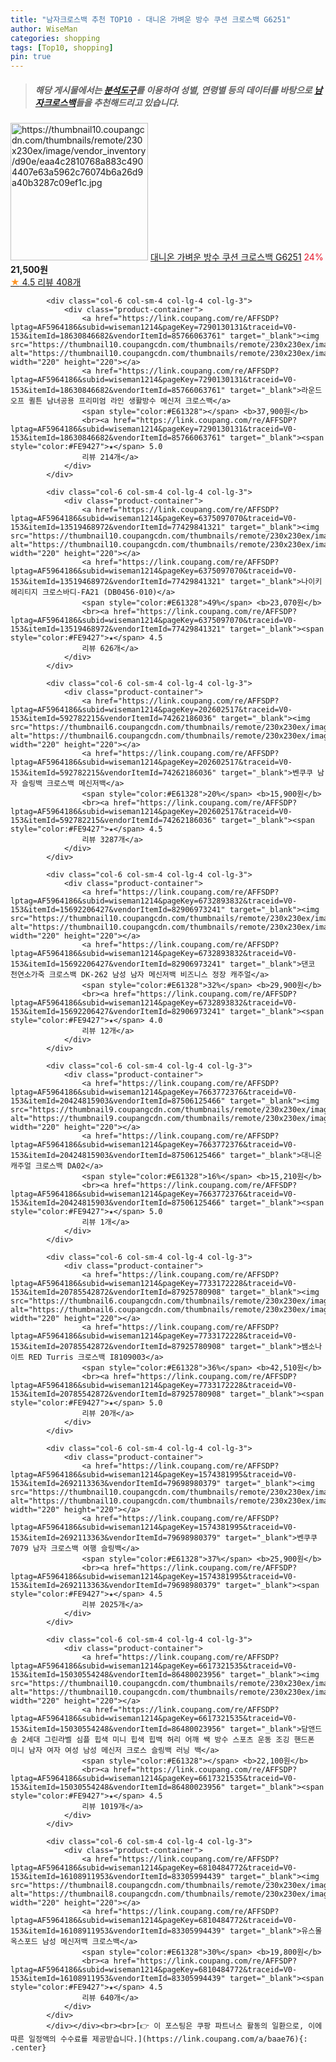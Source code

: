 ```yaml
---
title: "남자크로스백 추천 TOP10 - 대니온 가벼운 방수 쿠션 크로스백 G6251"
author: WiseMan
categories: shopping
tags: [Top10, shopping]
pin: true
---
```


> ##### 해당 게시물에서는 [**분석도구**](https://itemscout.io/)를 이용하여 **성별**, **연령별** 등의 데이터를 바탕으로 [**남자크로스백**](https://link.coupang.com/a/baae76)들을 추천해드리고 있습니다.
<div class="container"><div class="row">
            <div class="col-6 col-sm-4 col-lg-4 col-lg-3">
                <div class="product-container">
                    <a href="https://link.coupang.com/re/AFFSDP?lptag=AF5964186&subid=wiseman1214&pageKey=6113859809&traceid=V0-153&itemId=11540360136&vendorItemId=81709484182" target="_blank"><img src="https://thumbnail10.coupangcdn.com/thumbnails/remote/230x230ex/image/vendor_inventory/d90e/eaa4c2810768a883c4904407e63a5962c76074b6a26d9a40b3287c09ef1c.jpg" alt="https://thumbnail10.coupangcdn.com/thumbnails/remote/230x230ex/image/vendor_inventory/d90e/eaa4c2810768a883c4904407e63a5962c76074b6a26d9a40b3287c09ef1c.jpg" width="220" height="220"></a>
                    <a href="https://link.coupang.com/re/AFFSDP?lptag=AF5964186&subid=wiseman1214&pageKey=6113859809&traceid=V0-153&itemId=11540360136&vendorItemId=81709484182" target="_blank">대니온 가벼운 방수 쿠션 크로스백 G6251</a>
                    <span style="color:#E61328">24%</span> <b>21,500원</b>
                    <br><a href="https://link.coupang.com/re/AFFSDP?lptag=AF5964186&subid=wiseman1214&pageKey=6113859809&traceid=V0-153&itemId=11540360136&vendorItemId=81709484182" target="_blank"><span style="color:#FE9427">★</span> 4.5
                    리뷰 408개</a>
                </div>
            </div>
            
            <div class="col-6 col-sm-4 col-lg-4 col-lg-3">
                <div class="product-container">
                    <a href="https://link.coupang.com/re/AFFSDP?lptag=AF5964186&subid=wiseman1214&pageKey=7290130131&traceid=V0-153&itemId=18630846682&vendorItemId=85766063761" target="_blank"><img src="https://thumbnail10.coupangcdn.com/thumbnails/remote/230x230ex/image/vendor_inventory/f63a/62c9fc49bc19248958618a0e92fbeb7e9a2d43c72f38894c0725aa7c8e6d.png" alt="https://thumbnail10.coupangcdn.com/thumbnails/remote/230x230ex/image/vendor_inventory/f63a/62c9fc49bc19248958618a0e92fbeb7e9a2d43c72f38894c0725aa7c8e6d.png" width="220" height="220"></a>
                    <a href="https://link.coupang.com/re/AFFSDP?lptag=AF5964186&subid=wiseman1214&pageKey=7290130131&traceid=V0-153&itemId=18630846682&vendorItemId=85766063761" target="_blank">라운드오프 퀼튼 남녀공용 프리미엄 라인 생활방수 메신저 크로스백</a>
                    <span style="color:#E61328"></span> <b>37,900원</b>
                    <br><a href="https://link.coupang.com/re/AFFSDP?lptag=AF5964186&subid=wiseman1214&pageKey=7290130131&traceid=V0-153&itemId=18630846682&vendorItemId=85766063761" target="_blank"><span style="color:#FE9427">★</span> 5.0
                    리뷰 214개</a>
                </div>
            </div>
            
            <div class="col-6 col-sm-4 col-lg-4 col-lg-3">
                <div class="product-container">
                    <a href="https://link.coupang.com/re/AFFSDP?lptag=AF5964186&subid=wiseman1214&pageKey=6375097070&traceid=V0-153&itemId=13519468972&vendorItemId=77429841321" target="_blank"><img src="https://thumbnail10.coupangcdn.com/thumbnails/remote/230x230ex/image/vendor_inventory/953e/f66cf86b56ab8a34be5b164f34b56fe0e1896f3b755318271a80f80d6205.jpg" alt="https://thumbnail10.coupangcdn.com/thumbnails/remote/230x230ex/image/vendor_inventory/953e/f66cf86b56ab8a34be5b164f34b56fe0e1896f3b755318271a80f80d6205.jpg" width="220" height="220"></a>
                    <a href="https://link.coupang.com/re/AFFSDP?lptag=AF5964186&subid=wiseman1214&pageKey=6375097070&traceid=V0-153&itemId=13519468972&vendorItemId=77429841321" target="_blank">나이키 헤리티지 크로스바디-FA21 (DB0456-010)</a>
                    <span style="color:#E61328">49%</span> <b>23,070원</b>
                    <br><a href="https://link.coupang.com/re/AFFSDP?lptag=AF5964186&subid=wiseman1214&pageKey=6375097070&traceid=V0-153&itemId=13519468972&vendorItemId=77429841321" target="_blank"><span style="color:#FE9427">★</span> 4.5
                    리뷰 626개</a>
                </div>
            </div>
            
            <div class="col-6 col-sm-4 col-lg-4 col-lg-3">
                <div class="product-container">
                    <a href="https://link.coupang.com/re/AFFSDP?lptag=AF5964186&subid=wiseman1214&pageKey=202602517&traceid=V0-153&itemId=592782215&vendorItemId=74262186036" target="_blank"><img src="https://thumbnail6.coupangcdn.com/thumbnails/remote/230x230ex/image/vendor_inventory/958e/4fe783925532afe2ea0423e64cfb4c530e733bbcf1cd94e9269af10c5ac0.jpg" alt="https://thumbnail6.coupangcdn.com/thumbnails/remote/230x230ex/image/vendor_inventory/958e/4fe783925532afe2ea0423e64cfb4c530e733bbcf1cd94e9269af10c5ac0.jpg" width="220" height="220"></a>
                    <a href="https://link.coupang.com/re/AFFSDP?lptag=AF5964186&subid=wiseman1214&pageKey=202602517&traceid=V0-153&itemId=592782215&vendorItemId=74262186036" target="_blank">벤쿠쿠 남자 슬링백 크로스백 메신저백</a>
                    <span style="color:#E61328">20%</span> <b>15,900원</b>
                    <br><a href="https://link.coupang.com/re/AFFSDP?lptag=AF5964186&subid=wiseman1214&pageKey=202602517&traceid=V0-153&itemId=592782215&vendorItemId=74262186036" target="_blank"><span style="color:#FE9427">★</span> 4.5
                    리뷰 3287개</a>
                </div>
            </div>
            
            <div class="col-6 col-sm-4 col-lg-4 col-lg-3">
                <div class="product-container">
                    <a href="https://link.coupang.com/re/AFFSDP?lptag=AF5964186&subid=wiseman1214&pageKey=6732893832&traceid=V0-153&itemId=15692206427&vendorItemId=82906973241" target="_blank"><img src="https://thumbnail10.coupangcdn.com/thumbnails/remote/230x230ex/image/vendor_inventory/4655/e9467109bc3d42dac038ddda0efb66969e9c69831fb2ce0d7dfc95c72b02.jpg" alt="https://thumbnail10.coupangcdn.com/thumbnails/remote/230x230ex/image/vendor_inventory/4655/e9467109bc3d42dac038ddda0efb66969e9c69831fb2ce0d7dfc95c72b02.jpg" width="220" height="220"></a>
                    <a href="https://link.coupang.com/re/AFFSDP?lptag=AF5964186&subid=wiseman1214&pageKey=6732893832&traceid=V0-153&itemId=15692206427&vendorItemId=82906973241" target="_blank">댄코 천연소가죽 크로스백 DK-262 남성 남자 메신저백 비즈니스 정장 캐주얼</a>
                    <span style="color:#E61328">32%</span> <b>29,900원</b>
                    <br><a href="https://link.coupang.com/re/AFFSDP?lptag=AF5964186&subid=wiseman1214&pageKey=6732893832&traceid=V0-153&itemId=15692206427&vendorItemId=82906973241" target="_blank"><span style="color:#FE9427">★</span> 4.0
                    리뷰 12개</a>
                </div>
            </div>
            
            <div class="col-6 col-sm-4 col-lg-4 col-lg-3">
                <div class="product-container">
                    <a href="https://link.coupang.com/re/AFFSDP?lptag=AF5964186&subid=wiseman1214&pageKey=7663772376&traceid=V0-153&itemId=20424815903&vendorItemId=87506125466" target="_blank"><img src="https://thumbnail9.coupangcdn.com/thumbnails/remote/230x230ex/image/vendor_inventory/07c8/5afd16b600dd28504a416a38bc723636f1a3eaf59ac182bc06ba40976348.jpg" alt="https://thumbnail9.coupangcdn.com/thumbnails/remote/230x230ex/image/vendor_inventory/07c8/5afd16b600dd28504a416a38bc723636f1a3eaf59ac182bc06ba40976348.jpg" width="220" height="220"></a>
                    <a href="https://link.coupang.com/re/AFFSDP?lptag=AF5964186&subid=wiseman1214&pageKey=7663772376&traceid=V0-153&itemId=20424815903&vendorItemId=87506125466" target="_blank">대니온 캐주얼 크로스백 DA02</a>
                    <span style="color:#E61328">16%</span> <b>15,210원</b>
                    <br><a href="https://link.coupang.com/re/AFFSDP?lptag=AF5964186&subid=wiseman1214&pageKey=7663772376&traceid=V0-153&itemId=20424815903&vendorItemId=87506125466" target="_blank"><span style="color:#FE9427">★</span> 5.0
                    리뷰 1개</a>
                </div>
            </div>
            
            <div class="col-6 col-sm-4 col-lg-4 col-lg-3">
                <div class="product-container">
                    <a href="https://link.coupang.com/re/AFFSDP?lptag=AF5964186&subid=wiseman1214&pageKey=7733172228&traceid=V0-153&itemId=20785542872&vendorItemId=87925780908" target="_blank"><img src="https://thumbnail6.coupangcdn.com/thumbnails/remote/230x230ex/image/vendor_inventory/8cdd/3ea3eb9569147eecb3becf7c278173f672b6dd9a38473fdb64155e28d54d.png" alt="https://thumbnail6.coupangcdn.com/thumbnails/remote/230x230ex/image/vendor_inventory/8cdd/3ea3eb9569147eecb3becf7c278173f672b6dd9a38473fdb64155e28d54d.png" width="220" height="220"></a>
                    <a href="https://link.coupang.com/re/AFFSDP?lptag=AF5964186&subid=wiseman1214&pageKey=7733172228&traceid=V0-153&itemId=20785542872&vendorItemId=87925780908" target="_blank">쌤소나이트 RED Turris 크로스백 I8109003</a>
                    <span style="color:#E61328">36%</span> <b>42,510원</b>
                    <br><a href="https://link.coupang.com/re/AFFSDP?lptag=AF5964186&subid=wiseman1214&pageKey=7733172228&traceid=V0-153&itemId=20785542872&vendorItemId=87925780908" target="_blank"><span style="color:#FE9427">★</span> 5.0
                    리뷰 20개</a>
                </div>
            </div>
            
            <div class="col-6 col-sm-4 col-lg-4 col-lg-3">
                <div class="product-container">
                    <a href="https://link.coupang.com/re/AFFSDP?lptag=AF5964186&subid=wiseman1214&pageKey=1574381995&traceid=V0-153&itemId=2692113363&vendorItemId=79698980379" target="_blank"><img src="https://thumbnail10.coupangcdn.com/thumbnails/remote/230x230ex/image/vendor_inventory/19f1/ed831f7e50f2bd9d74015e379e1d88ba11dc02bc07d3a7b3c838744d32df.jpg" alt="https://thumbnail10.coupangcdn.com/thumbnails/remote/230x230ex/image/vendor_inventory/19f1/ed831f7e50f2bd9d74015e379e1d88ba11dc02bc07d3a7b3c838744d32df.jpg" width="220" height="220"></a>
                    <a href="https://link.coupang.com/re/AFFSDP?lptag=AF5964186&subid=wiseman1214&pageKey=1574381995&traceid=V0-153&itemId=2692113363&vendorItemId=79698980379" target="_blank">벤쿠쿠 7079 남자 크로스백 여행 슬링백</a>
                    <span style="color:#E61328">37%</span> <b>25,900원</b>
                    <br><a href="https://link.coupang.com/re/AFFSDP?lptag=AF5964186&subid=wiseman1214&pageKey=1574381995&traceid=V0-153&itemId=2692113363&vendorItemId=79698980379" target="_blank"><span style="color:#FE9427">★</span> 4.5
                    리뷰 2025개</a>
                </div>
            </div>
            
            <div class="col-6 col-sm-4 col-lg-4 col-lg-3">
                <div class="product-container">
                    <a href="https://link.coupang.com/re/AFFSDP?lptag=AF5964186&subid=wiseman1214&pageKey=6617321535&traceid=V0-153&itemId=15030554248&vendorItemId=86480023956" target="_blank"><img src="https://thumbnail10.coupangcdn.com/thumbnails/remote/230x230ex/image/vendor_inventory/25c5/f09b9ac83b15fefbfd6edddcaa7aaa915b4b2aea56675cf06a90922a9f38.jpg" alt="https://thumbnail10.coupangcdn.com/thumbnails/remote/230x230ex/image/vendor_inventory/25c5/f09b9ac83b15fefbfd6edddcaa7aaa915b4b2aea56675cf06a90922a9f38.jpg" width="220" height="220"></a>
                    <a href="https://link.coupang.com/re/AFFSDP?lptag=AF5964186&subid=wiseman1214&pageKey=6617321535&traceid=V0-153&itemId=15030554248&vendorItemId=86480023956" target="_blank">담앤드솜 2세대 그린라벨 심플 힙색 미니 힙색 힙백 허리 어깨 쌕 방수 스포츠 운동 조깅 핸드폰 미니 남자 여자 여성 남성 메신저 크로스 슬링백 러닝 백</a>
                    <span style="color:#E61328"></span> <b>22,100원</b>
                    <br><a href="https://link.coupang.com/re/AFFSDP?lptag=AF5964186&subid=wiseman1214&pageKey=6617321535&traceid=V0-153&itemId=15030554248&vendorItemId=86480023956" target="_blank"><span style="color:#FE9427">★</span> 4.5
                    리뷰 1019개</a>
                </div>
            </div>
            
            <div class="col-6 col-sm-4 col-lg-4 col-lg-3">
                <div class="product-container">
                    <a href="https://link.coupang.com/re/AFFSDP?lptag=AF5964186&subid=wiseman1214&pageKey=6810484772&traceid=V0-153&itemId=16108911953&vendorItemId=83305994439" target="_blank"><img src="https://thumbnail8.coupangcdn.com/thumbnails/remote/230x230ex/image/vendor_inventory/b49a/99cb48ac794090678113a27a308267c31a9ffa6cf1b87951ee6f3417adf0.jpg" alt="https://thumbnail8.coupangcdn.com/thumbnails/remote/230x230ex/image/vendor_inventory/b49a/99cb48ac794090678113a27a308267c31a9ffa6cf1b87951ee6f3417adf0.jpg" width="220" height="220"></a>
                    <a href="https://link.coupang.com/re/AFFSDP?lptag=AF5964186&subid=wiseman1214&pageKey=6810484772&traceid=V0-153&itemId=16108911953&vendorItemId=83305994439" target="_blank">유스몰 옥스포드 남성 메신저백 크로스백</a>
                    <span style="color:#E61328">30%</span> <b>19,800원</b>
                    <br><a href="https://link.coupang.com/re/AFFSDP?lptag=AF5964186&subid=wiseman1214&pageKey=6810484772&traceid=V0-153&itemId=16108911953&vendorItemId=83305994439" target="_blank"><span style="color:#FE9427">★</span> 4.5
                    리뷰 640개</a>
                </div>
            </div>
            </div></div><br><br>[👉 이 포스팅은 쿠팡 파트너스 활동의 일환으로, 이에 따른 일정액의 수수료를 제공받습니다.](https://link.coupang.com/a/baae76){: .center}